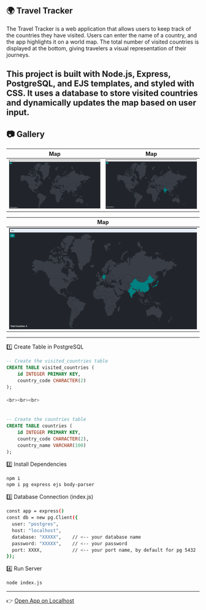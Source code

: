 🌍 Travel Tracker
---

The Travel Tracker is a web application that allows users to keep track of the countries they have visited. Users can enter the name of a country, and the app highlights it on a world map. The total number of visited countries is displayed at the bottom, giving travelers a visual representation of their journeys.

**This project is built with Node.js, Express, PostgreSQL, and EJS templates, and styled with CSS. It uses a database to store visited countries and dynamically updates the map based on user input.**
---

## 📷 Gallery

| Map| Map|
|--------|--------|
| ![cv1](cv1.png) | ![cv2](cv2.png) |

|Map |
|--------|
| ![cv3](cv3.png) |

---

 1️⃣ Create Table in PostgreSQL
```sql
-- Create the visited_countries table
CREATE TABLE visited_countries (
    id INTEGER PRIMARY KEY,
    country_code CHARACTER(2)
);

<br><br><br>


-- Create the countries table
CREATE TABLE countries (
    id INTEGER PRIMARY KEY,
    country_code CHARACTER(2),
    country_name VARCHAR(100)
);
```
2️⃣ Install Dependencies
```bash
npm i
npm i pg express ejs body-parser
```

3️⃣ Database Connection (index.js)
```bash
const app = express()
const db = new pg.Client({
  user: "postgres",
  host: "localhost",
  database: "XXXXX",    // <-- your database name
  password: "XXXXX",    // <-- your password
  port: XXXX,           // <-- your port name, by default for pg 5432
});
```
4️⃣ Run Server
```bash
node index.js
```
---
👉 [Open App on Localhost](http://localhost:3000)
